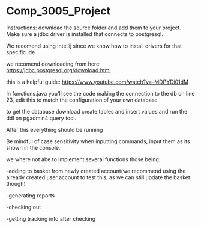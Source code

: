 # Comp_3005_Project

Instructions: download the source folder and add them to your project. Make sure a jdbc driver is installed that connects to postgresql. 

We recomend using intellij since we know how to install drivers for that specific ide

we recomend downloading from here: https://jdbc.postgresql.org/download.html

this is a helpful guide: https://www.youtube.com/watch?v=-MDPYDi01dM


In functions.java you'll see the code making the connection to the db on line 23, edit this to match the configuration of your own database

to get the database download create tables and insert values and run the ddl on pgadmin4 query tool. 

After this everything should be running

Be mindful of case sensitivity when inputting commands, input them as its shown in the console.

we where not abe to implement several functions those being:

-adding to basket from newly created account(we recommend using the already created user account to test this, as we can still update the basket though)

-generating reports

-checking out

-getting tracking info after checking 
